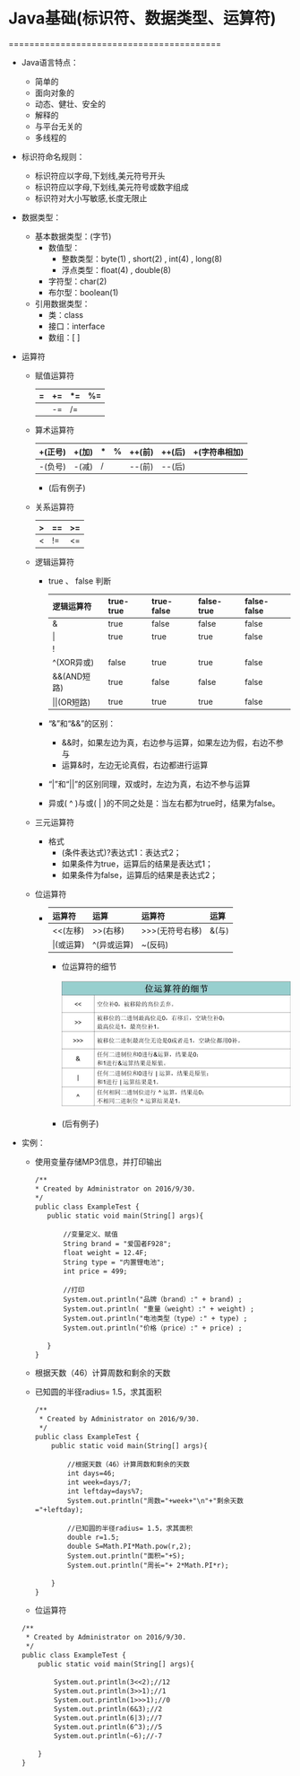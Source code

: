 # Java基础(标识符、数据类型、运算符)

=========================================



* Java语言特点：
  * 简单的
  * 面向对象的
  * 动态、健壮、安全的
  * 解释的
  * 与平台无关的
  * 多线程的

* 标识符命名规则：

  * 标识符应以字母,下划线,美元符号开头
  * 标识符应以字母,下划线,美元符号或数字组成
  * 标识符对大小写敏感,长度无限止

* 数据类型：

  * 基本数据类型：(字节)
    * 数值型：
      * 整数类型：byte(1) , short(2) , int(4) , long(8)
      * 浮点类型：float(4) , double(8)
    * 字符型：char(2)
    * 布尔型：boolean(1)
  * 引用数据类型：
    * 类：class
    * 接口：interface
    * 数组：[ ]

* 运算符

  * 赋值运算符

    | =    | +=   | *=   | %=   |
    | ---- | ---- | ---- | ---- |
    |      | -=   | /=   |      |

  * 算术运算符

    | +(正号) | +(加) | *    | %    | ++(前) | ++(后) | +(字符串相加) |
    | ----- | ---- | ---- | ---- | ----- | ----- | -------- |
    | -(负号) | -(减) | /    |      | --(前) | --(后) |          |

    * (后有例子)

  * 关系运算符

    | >    | ==   | >=   |
    | ---- | ---- | ---- |
    | <    | !=   | <=   |

  * 逻辑运算符

    * true 、 false 判断

      | 逻辑运算符      | true-true | true-false | false-true | false-false |
      | ---------- | --------- | ---------- | ---------- | ----------- |
      | &          | true      | false      | false      | false       |
      | \|         | true      | true       | true       | false       |
      | !          |           |            |            |             |
      | ^(XOR异或)   | false     | true       | true       | false       |
      | &&(AND短路)  | true      | false      | false      | false       |
      | \|\|(OR短路) | true      | true       | true       | false       |

    * “&”和“&&”的区别：

      * &&时，如果左边为真，右边参与运算，如果左边为假，右边不参与
      * 运算&时，左边无论真假，右边都进行运算

    * “|”和“||”的区别同理，双或时，左边为真，右边不参与运算

    * 异或( ^ )与或( | )的不同之处是：当左右都为true时，结果为false。

  * 三元运算符

    * 格式
      * (条件表达式)?表达式1：表达式2；
      * 如果条件为true，运算后的结果是表达式1；
      * 如果条件为false，运算后的结果是表达式2；

  * 位运算符

    * | 运算符     | 运算      | 运算符        | 运算   |
      | ------- | ------- | ---------- | ---- |
      | <<(左移)  | >>(右移)  | >>>(无符号右移) | &(与) |
      | \|(或运算) | ^(异或运算) | ~(反码)      |      |

      * 位运算符的细节

        ![位运算符的细节](images/位运算符的细节.jpg)

      * (后有例子)

* 实例：

  *  使用变量存储MP3信息，并打印输出

     ```
     /**
     * Created by Administrator on 2016/9/30.
     */
     public class ExampleTest {
        public static void main(String[] args){

            //变量定义、赋值
            String brand = "爱国者F928";
            float weight = 12.4F;
            String type = "内置锂电池";
            int price = 499;

            //打印
            System.out.println("品牌（brand）:" + brand) ;
            System.out.println( "重量（weight）:" + weight) ;
            System.out.println("电池类型（type）:" + type) ;
            System.out.println("价格（price）:" + price) ;

        }
     }
     ```

  *  根据天数（46）计算周数和剩余的天数

  *  已知圆的半径radius= 1.5，求其面积

     ```
     /**
      * Created by Administrator on 2016/9/30.
      */
     public class ExampleTest {
         public static void main(String[] args){

             //根据天数（46）计算周数和剩余的天数
             int days=46;
             int week=days/7;
             int leftday=days%7;
             System.out.println("周数="+week+"\n"+"剩余天数="+leftday);

             //已知圆的半径radius= 1.5，求其面积
             double r=1.5;
             double S=Math.PI*Math.pow(r,2);
             System.out.println("面积="+S);
             System.out.println("周长="+ 2*Math.PI*r);

         }
     }
     ```

  *   位运算符

     ```
     /**
      * Created by Administrator on 2016/9/30.
      */
     public class ExampleTest {
         public static void main(String[] args){

             System.out.println(3<<2);//12
             System.out.println(3>>1);//1
             System.out.println(1>>>1);//0
             System.out.println(6&3);//2
             System.out.println(6|3);//7
             System.out.println(6^3);//5
             System.out.println(~6);//-7

         }
     }
     ```